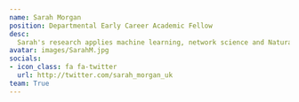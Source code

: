 ```yaml
---
name: Sarah Morgan
position: Departmental Early Career Academic Fellow
desc:
  Sarah's research applies machine learning, network science and Natural Language Processing to better understand and predict mental health conditions. A main focus is using brain connectivity derived from MRI to predict disease trajectories for patients with schizophrenia. Sarah is also interested in using transcribed speech data to perform similar prediction problems.
avatar: images/SarahM.jpg
socials:
- icon_class: fa fa-twitter
  url: http://twitter.com/sarah_morgan_uk
team: True
---
```

